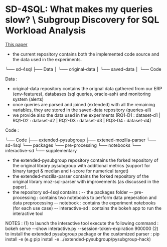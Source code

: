 # SD-4SQL: What makes my queries slow? \\ Subgroup Discovery for SQL Workload Analysis

[This paper](https://hal.archives-ouvertes.fr/hal-03318172/document)

- the current repository contains both the implemented code source and the data used in the experiments.

 └── sd-4sql
     ├── Data
     │    └── original-data
     │    └── saved-data
     │
     └── Code


Data : 
- original-data repository contains the orignal data gathered from our ERP (env-features), databases (sql queries, oracle-ash) and monitoring system (alerts)
- once queries are parsed and joined (extended) with all the remaining variables, they are stored in the saved-data repository (queries-all)
- we provide also the data used in the experiments (RQ1-D1 : dataset-d1 | RQ1-D2 : dataset-d2 | RQ2-D3 : dataset-d3 | RQ3-D4 : dataset-d4)

Code :  

 └── Code
      ├── extended-pysubgroup
      ├── extened-mozilla-parser
      └── sd-4sql
           └── packages
           └── pre-processing
           └── notebooks
           └── interactive-sd
           └── supplementary

- the extended-pysubgroup repository contains the forked repository of the original library pysubgroup with additional metrics (support for binary target & median and t-score for numerical target)
- the extended-mozilla-parser contains the forked repository of the original library moz-sql-parser with improvements (as discussed in the paper).
- the repository sd-4sql contains :
	-- the packages folder 
	-- pre-processing : contains two notebooks to perform data preperation and data preprocessing 
	-- notebook : contains the experiment notebooks (for each use case)
	-- interactive-sd : contains the bokeh app to run the interactive tool 

NOTES : (1) to launch the interactive tool execute the following command : bokeh serve --show interactive.py --session-token-expiration 900000 
	(2) to install the extended pysubgroup package or the customized parser : pip install -e <path> (e.g pip install -e ../extended-pysubgroup/pysubgroup-hack)
